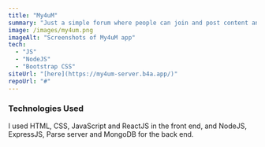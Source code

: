```yaml
---
title: "My4uM"
summary: "Just a simple forum where people can join and post content and share opinions"
image: /images/my4um.png
imageAlt: "Screenshots of My4uM app"
tech:
  - "JS"
  - "NodeJS"
  - "Bootstrap CSS"
siteUrl: "[here](https://my4um-server.b4a.app/)"
repoUrl: "#"
---
```


### Technologies Used

I used HTML, CSS, JavaScript and ReactJS in the front end, and NodeJS, ExpressJS, Parse server and MongoDB for the back end.

